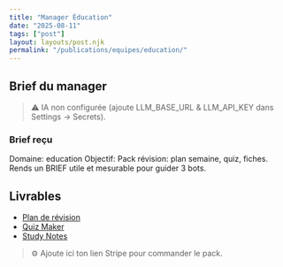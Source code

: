 ```yaml
---
title: "Manager Éducation"
date: "2025-08-11"
tags: ["post"]
layout: layouts/post.njk
permalink: "/publications/equipes/education/"
---
```

## Brief du manager

> ⚠️ IA non configurée (ajoute LLM_BASE_URL & LLM_API_KEY dans Settings → Secrets).

### Brief reçu
Domaine: education
Objectif: Pack révision: plan semaine, quiz, fiches.
Rends un BRIEF utile et mesurable pour guider 3 bots.

## Livrables
- [Plan de révision](/publications/equipes/education/revisionplan/)
- [Quiz Maker](/publications/equipes/education/quiz/)
- [Study Notes](/publications/equipes/education/notes/)

> ⚙️ Ajoute ici ton lien Stripe pour commander le pack.
